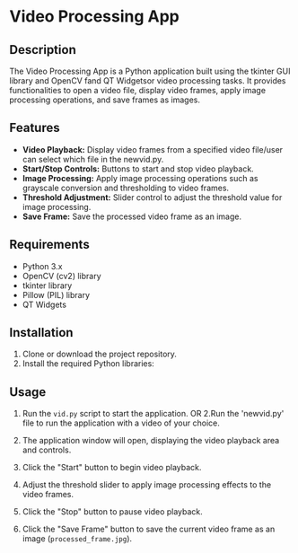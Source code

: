 # Video Processing App

## Description

The Video Processing App is a Python application built using the tkinter GUI library and OpenCV fand QT Widgetsor video processing tasks. It provides functionalities to open a video file, display video frames, apply image processing operations, and save frames as images.

## Features

- **Video Playback:** Display video frames from a specified video file/user can select which file in the newvid.py.
- **Start/Stop Controls:** Buttons to start and stop video playback.
- **Image Processing:** Apply image processing operations such as grayscale conversion and thresholding to video frames.
- **Threshold Adjustment:** Slider control to adjust the threshold value for image processing.
- **Save Frame:** Save the processed video frame as an image.

## Requirements

- Python 3.x
- OpenCV (cv2) library
- tkinter library
- Pillow (PIL) library
- QT Widgets

## Installation

1. Clone or download the project repository.
2. Install the required Python libraries:




## Usage

1. Run the `vid.py` script to start the application.
OR
2.Run the 'newvid.py' file to run the application with a video of your choice. 



3. The application window will open, displaying the video playback area and controls.
4. Click the "Start" button to begin video playback.
5. Adjust the threshold slider to apply image processing effects to the video frames.
6. Click the "Stop" button to pause video playback.
7. Click the "Save Frame" button to save the current video frame as an image (`processed_frame.jpg`).




